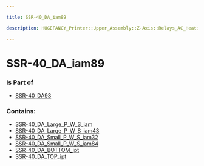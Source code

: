 ```yaml
---

title: SSR-40_DA_iam89

description: HUGEFANCY_Printer::Upper_Assembly::Z-Axis::Relays_AC_Heating::SSR-40_DA93::SSR-40_DA_iam89

---
```

# SSR-40_DA_iam89
<script>
    var geoarray = '{"SSR-40_DA_Small_P_W_S_iam84": {"SSR-40_DA_Screw_ipt": {}, "SSR-40_DA_Lock_Washer_ipt": {}, "SSR-40_DA_Small_Plate_ipt": {}}, "SSR-40_DA_BOTTOM_ipt": {}, "SSR-40_DA_Large_P_W_S_iam43": {"SSR-40_DA_Screw_ipt": {}, "SSR-40_DA_Lock_Washer_ipt": {}, "SSR-40_DA_Big_Plate_ipt": {}}, "SSR-40_DA_TOP_ipt": {}, "SSR-40_DA_Small_P_W_S_iam32": {"SSR-40_DA_Screw_ipt": {}, "SSR-40_DA_Lock_Washer_ipt": {}, "SSR-40_DA_Small_Plate_ipt": {}}, "SSR-40_DA_Large_P_W_S_iam": {"SSR-40_DA_Screw_ipt": {}, "SSR-40_DA_Lock_Washer_ipt": {}, "SSR-40_DA_Big_Plate_ipt": {}}}';
</script>
<script>
    var basepath = '/assets/HUGEFANCY_Printer/Upper_Assembly/Z-Axis/Relays_AC_Heating/SSR-40_DA93/SSR-40_DA_iam89/';
</script>
<link rel="stylesheet" href="/css/container.css">

<div id="container"></div>

<!-- these are the required scripts for the three.js scene -->
<script src="/lib/three.min.js"></script>
<script src="/lib/OrbitControls.js"></script>
<script src="/lib/RectAreaLightUniformsLib.js"></script>
<!-- this is your app's lib file -->
<script src="/lib/triceratops_app.js"></script>
### Is Part of
- [SSR-40_DA93](../SSR-40_DA93)  

### Contains:
- [SSR-40_DA_Large_P_W_S_iam](./SSR-40_DA_iam89/SSR-40_DA_Large_P_W_S_iam)  
- [SSR-40_DA_Large_P_W_S_iam43](./SSR-40_DA_iam89/SSR-40_DA_Large_P_W_S_iam43)  
- [SSR-40_DA_Small_P_W_S_iam32](./SSR-40_DA_iam89/SSR-40_DA_Small_P_W_S_iam32)  
- [SSR-40_DA_Small_P_W_S_iam84](./SSR-40_DA_iam89/SSR-40_DA_Small_P_W_S_iam84)  
- [SSR-40_DA_BOTTOM_ipt](./SSR-40_DA_iam89/SSR-40_DA_BOTTOM_ipt)  
- [SSR-40_DA_TOP_ipt](./SSR-40_DA_iam89/SSR-40_DA_TOP_ipt)

